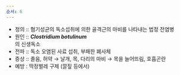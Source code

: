 ```yaml
---
순서: 6
---
```


- 정의 :: 혐기성균의 독소섭취에 의한 골격근의 마비를 나타내는 법정 전염병
- 원인 :: ***Clostridium botulinum***<br>의 신생독소
- 전파 :: 독소 오염된 사료 섭취, 부패한 폐사체
- 증상 :: 졸음, 허약 → 날개, 목, 다리의 마비 → 목을 늘어뜨림, 호흡곤란
- 예방 : 딱정벌레 구제 (깔짚 등에서)